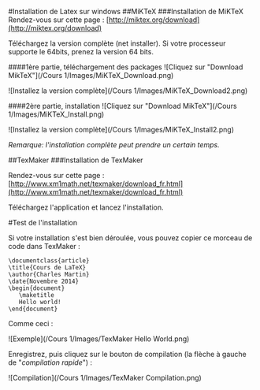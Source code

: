 #Installation de Latex sur windows
##MiKTeX
###Installation de MiKTeX
Rendez-vous sur cette page : [http://miktex.org/download](http://miktex.org/download)

Téléchargez la version complète (net installer). Si votre processeur supporte le 64bits, prenez la version 64 bits.

####1ère partie, téléchargement des packages
![Cliquez sur "Download MikTeX"](/Cours 1/Images/MiKTeX_Download.png)

![Installez la version complète](/Cours 1/Images/MiKTeX_Download2.png)

####2ère partie, installation
![Cliquez sur "Download MikTeX"](/Cours 1/Images/MiKTeX_Install.png)

![Installez la version complète](/Cours 1/Images/MiKTeX_Install2.png)

*Remarque: l'installation complète peut prendre un certain temps.*

##TexMaker
###Installation de TexMaker

Rendez-vous sur cette page : [http://www.xm1math.net/texmaker/download_fr.html](http://www.xm1math.net/texmaker/download_fr.html)

Téléchargez l'application et lancez l'installation.

#Test de l'installation

Si votre installation s'est bien déroulée, vous pouvez copier ce morceau de code dans TexMaker :

```
\documentclass{article}
\title{Cours de LaTeX}
\author{Charles Martin}
\date{Novembre 2014}
\begin{document}
   \maketitle
   Hello world!
\end{document}
```

Comme ceci :

![Exemple](/Cours 1/Images/TexMaker Hello World.png)

Enregistrez, puis cliquez sur le bouton de compilation (la flèche à gauche de "*compilation rapide*") :

![Compilation](/Cours 1/Images/TexMaker Compilation.png)
